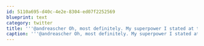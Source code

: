 ```yaml
---
id: 5110a695-d40c-4e2e-8304-ed07f2252569
blueprint: text
category: twitter
title: '''@andreascher Oh, most definitely. My superpower I stated at the beginning was "connecting tech community."'
caption: '''@andreascher Oh, most definitely. My superpower I stated at the beginning was "connecting tech community."'
---
```

